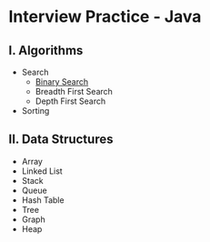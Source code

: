 # Interview Practice - Java

## I. Algorithms
* Search
    * [Binary Search](https://github.com/nyadav810/Interview-Practice/blob/master/src/algorithms/search/binary/BinarySearch.java)
    * Breadth First Search
    * Depth First Search
* Sorting

## II. Data Structures
* Array
* Linked List
* Stack
* Queue
* Hash Table
* Tree
* Graph
* Heap
